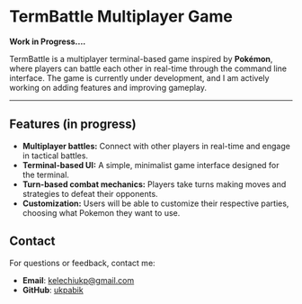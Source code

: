 # TermBattle Multiplayer Game

**Work in Progress....**

TermBattle is a multiplayer terminal-based game inspired by **Pokémon**, where players can battle each other in real-time through the command line interface. The game is currently under development, and I am actively working on adding features and improving gameplay.

---

## Features (in progress)
- **Multiplayer battles:** Connect with other players in real-time and engage in tactical battles.
- **Terminal-based UI:** A simple, minimalist game interface designed for the terminal.
- **Turn-based combat mechanics:** Players take turns making moves and strategies to defeat their opponents.
- **Customization:** Users will be able to customize their respective parties, choosing what Pokemon they want to use.



## Contact

For questions or feedback, contact me:

- **Email**: kelechiukp@gmail.com
- **GitHub**: [ukpabik](https://github.com/ukpabik)
